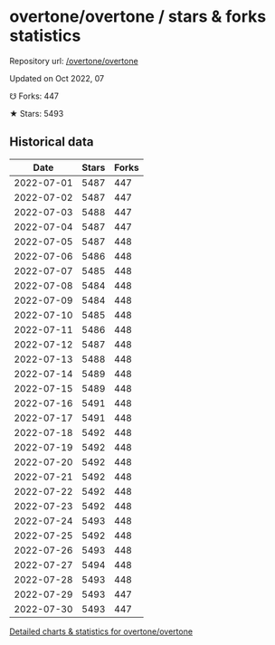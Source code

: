 # overtone/overtone / stars & forks statistics

Repository url: [/overtone/overtone](https://github.com/overtone/overtone)

Updated on Oct 2022, 07

☋ Forks: 447

★ Stars: 5493

## Historical data
| Date | Stars | Forks |
|------|-------|-------|
| 2022-07-01 | 5487 | 447 | 
| 2022-07-02 | 5487 | 447 | 
| 2022-07-03 | 5488 | 447 | 
| 2022-07-04 | 5487 | 447 | 
| 2022-07-05 | 5487 | 448 | 
| 2022-07-06 | 5486 | 448 | 
| 2022-07-07 | 5485 | 448 | 
| 2022-07-08 | 5484 | 448 | 
| 2022-07-09 | 5484 | 448 | 
| 2022-07-10 | 5485 | 448 | 
| 2022-07-11 | 5486 | 448 | 
| 2022-07-12 | 5487 | 448 | 
| 2022-07-13 | 5488 | 448 | 
| 2022-07-14 | 5489 | 448 | 
| 2022-07-15 | 5489 | 448 | 
| 2022-07-16 | 5491 | 448 | 
| 2022-07-17 | 5491 | 448 | 
| 2022-07-18 | 5492 | 448 | 
| 2022-07-19 | 5492 | 448 | 
| 2022-07-20 | 5492 | 448 | 
| 2022-07-21 | 5492 | 448 | 
| 2022-07-22 | 5492 | 448 | 
| 2022-07-23 | 5492 | 448 | 
| 2022-07-24 | 5493 | 448 | 
| 2022-07-25 | 5492 | 448 | 
| 2022-07-26 | 5493 | 448 | 
| 2022-07-27 | 5494 | 448 | 
| 2022-07-28 | 5493 | 448 | 
| 2022-07-29 | 5493 | 447 | 
| 2022-07-30 | 5493 | 447 | 


[Detailed charts & statistics for overtone/overtone](https://reviewgithub.com/rep/overtone/overtone)
